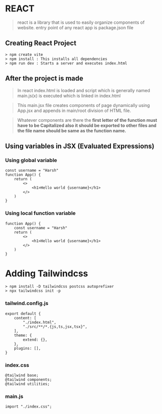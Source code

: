 # REACT
> react is a library that is used to easily organize components of website. entry point of any react app is package.json file

## Creating React Project
``` 
> npm create vite
> npm install : This installs all dependencies
> npm run dev : Starts a server and executes index.html

```

## After the project is made
> In react index.html is loaded and script which is generally named main.js(x) is executed which is linked in index.html

> This main.jsx file creates components of page dynamically using App.jsx and appends in main/root division of HTML file.

> Whatever components are there the **first letter of the function must have to be Capitalized also it should be exported to other files and the file name should be same as the function name.**

## Using variables in JSX (Evaluated Expressions)

### Using global variable
```
const username = "Harsh"
function App() {
    return (
        <>
            <h1>Hello world {username}</h1>
        </>
    )
}
```

### Using local function variable
```
function App() {
    const username = "Harsh"
    return (
        <>
            <h1>Hello world {username}</h1>
        </>
    )
}
```

# Adding Tailwindcss
```
> npm install -D tailwindcss postcss autoprefixer
> npx tailwindcss init -p
```

### tailwind.config.js

```
export default {
    content: [
        "./index.html",
        "./src/**/*.{js,ts,jsx,tsx}",
    ],
    theme: {
        extend: {},
    },
    plugins: [],
}
```

### index.css
```
@tailwind base;
@tailwind components;
@tailwind utilities;
```

### main.js
```
import "./index.css";
```
